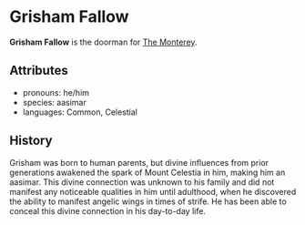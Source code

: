 # Grisham Fallow

**Grisham Fallow** is the doorman for [The Monterey](../cape-bec/the-monterey.md).

## Attributes

- pronouns: he/him
- species: aasimar
- languages: Common, Celestial

## History

Grisham was born to human parents, but divine influences from prior generations awakened the spark of Mount Celestia in him, making him an aasimar. This divine connection was unknown to his family and did not manifest any noticeable qualities in him until adulthood, when he discovered the ability to manifest angelic wings in times of strife. He has been able to conceal this divine connection in his day-to-day life.
